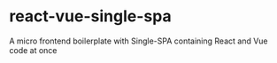 # react-vue-single-spa
A micro frontend boilerplate with Single-SPA containing React and Vue code at once
